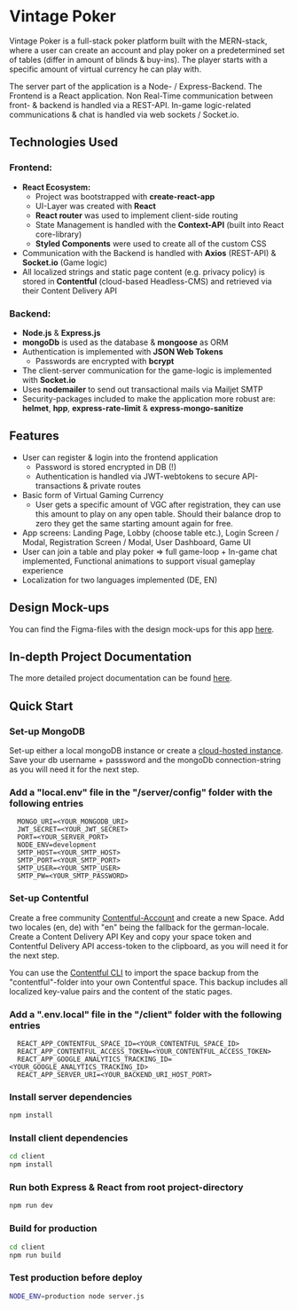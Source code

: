 # Vintage Poker

Vintage Poker is a full-stack poker platform built with the MERN-stack, where a user can create an account and play poker on a predetermined set of tables (differ in amount of blinds & buy-ins). The player starts with a specific amount of virtual currency he can play with.

The server part of the application is a Node- / Express-Backend. The Frontend is a React application. Non Real-Time communication between front- & backend is handled via a REST-API. In-game logic-related communications & chat is handled via web sockets / Socket.io.

## Technologies Used

### Frontend:

- **React Ecosystem:**
  - Project was bootstrapped with **create-react-app**
  - UI-Layer was created with **React**
  - **React router** was used to implement client-side routing
  - State Management is handled with the **Context-API** (built into React core-library)
  - **Styled Components** were used to create all of the custom CSS
- Communication with the Backend is handled with **Axios** (REST-API) & **Socket.io** (Game logic)
- All localized strings and static page content (e.g. privacy policy) is stored in **Contentful** (cloud-based Headless-CMS) and retrieved via their Content Delivery API

### Backend:

- **Node.js** & **Express.js**
- **mongoDb** is used as the database & **mongoose** as ORM
- Authentication is implemented with **JSON Web Tokens**
  - Passwords are encrypted with **bcrypt**
- The client-server communication for the game-logic is implemented with **Socket.io**
- Uses **nodemailer** to send out transactional mails via Mailjet SMTP
- Security-packages included to make the application more robust are: **helmet**, **hpp**, **express-rate-limit** & **express-mongo-sanitize**

## Features

- User can register & login into the frontend application
  - Password is stored encrypted in DB (!)
  - Authentication is handled via JWT-webtokens to secure API-transactions & private routes
- Basic form of Virtual Gaming Currency
  - User gets a specific amount of VGC after registration, they can use this amount to play on any open table. Should their balance drop to zero they get the same starting amount again for free.
- App screens: Landing Page, Lobby (choose table etc.), Login Screen / Modal, Registration Screen / Modal, User Dashboard, Game UI
- User can join a table and play poker ⇒ full game-loop + In-game chat implemented, Functional animations to support visual gameplay experience
- Localization for two languages implemented (DE, EN)

## Design Mock-ups

You can find the Figma-files with the design mock-ups for this app [here](https://www.figma.com/file/Vh4zssZy2ZhMxLGkcNJA7a/Vintage-Poker-Design-Copy?node-id=0%3A1).

## In-depth Project Documentation

The more detailed project documentation can be found [here](https://www.notion.so/Vintage-Poker-Working-Title-2fa245a71d374bf787a13cf39e3e08dd).

## Quick Start

### Set-up MongoDB

Set-up either a local mongoDB instance or create a [cloud-hosted instance](https://www.mongodb.com/). Save your db username + passsword and the mongoDb connection-string as you will need it for the next step.

### Add a "local.env" file in the "/server/config" folder with the following entries

```
  MONGO_URI=<YOUR_MONGODB_URI>
  JWT_SECRET=<YOUR_JWT_SECRET>
  PORT=<YOUR_SERVER_PORT>
  NODE_ENV=development
  SMTP_HOST=<YOUR_SMTP_HOST>
  SMTP_PORT=<YOUR_SMTP_PORT>
  SMTP_USER=<YOUR_SMTP_USER>
  SMTP_PW=<YOUR_SMTP_PASSWORD>
```

### Set-up Contentful

Create a free community [Contentful-Account](https://www.contentful.com/get-started/) and create a new Space. Add two locales (en, de) with "en" being the fallback for the german-locale. Create a Content Delivery API Key and copy your space token and Contentful Delivery API access-token to the clipboard, as you will need it for the next step.

You can use the [Contentful CLI](https://www.npmjs.com/package/contentful-cli) to import the space backup from the "contentful"-folder into your own Contentful space. This backup includes all localized key-value pairs and the content of the static pages.

### Add a ".env.local" file in the "/client" folder with the following entries

```
  REACT_APP_CONTENTFUL_SPACE_ID=<YOUR_CONTENTFUL_SPACE_ID>
  REACT_APP_CONTENTFUL_ACCESS_TOKEN=<YOUR_CONTENTFUL_ACCESS_TOKEN>
  REACT_APP_GOOGLE_ANALYTICS_TRACKING_ID=<YOUR_GOOGLE_ANALYTICS_TRACKING_ID>
  REACT_APP_SERVER_URI=<YOUR_BACKEND_URI_HOST_PORT>
```

### Install server dependencies

```bash
npm install
```

### Install client dependencies

```bash
cd client
npm install
```

### Run both Express & React from root project-directory

```bash
npm run dev
```

### Build for production

```bash
cd client
npm run build
```

### Test production before deploy

```bash
NODE_ENV=production node server.js
```
